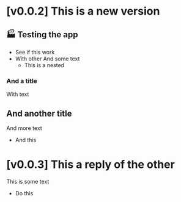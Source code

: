 # [v0.0.2] This is a new version
## 🏭 Testing the app
- See if this work
- With other
And some text
    - This is a nested
### And a title
With text
## And another title
And more text
- And this

# [v0.0.3] This a reply of the other
This is some text
- Do this